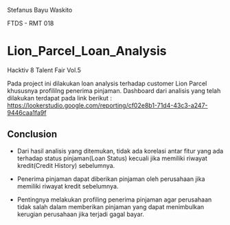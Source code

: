 Stefanus Bayu Waskito

FTDS - RMT 018

# Lion_Parcel_Loan_Analysis
Hacktiv 8 Talent Fair Vol.5

Pada project ini dilakukan loan analysis terhadap customer Lion Parcel khususnya profililng penerima pinjaman. 
Dashboard dari analisis yang telah dilakukan terdapat pada link berikut : https://lookerstudio.google.com/reporting/cf02e8b1-71d4-43c3-a247-9446caa1fa9f

## Conclusion
- Dari hasil analisis yang ditemukan, tidak ada korelasi antar fitur yang ada terhadap status pinjaman(Loan Status) kecuali jika memiliki riwayat kredit(Credit History) sebelumnya.

- Penerima pinjaman dapat diberikan pinjaman oleh perusahaan jika memiliki riwayat kredit sebelumnya.

- Pentingnya melakukan profiling penerima pinjaman agar perusahaan tidak salah dalam memberikan pinjaman yang dapat menimbulkan kerugian perusahaan jika terjadi gagal bayar.




